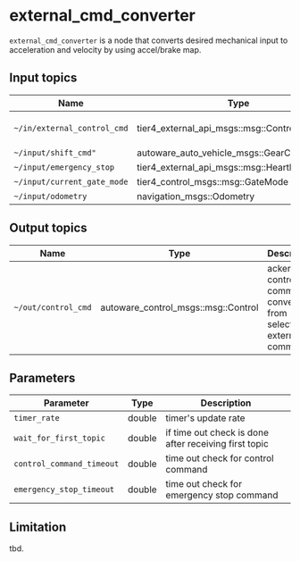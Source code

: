 # external_cmd_converter

`external_cmd_converter` is a node that converts desired mechanical input to acceleration and velocity by using accel/brake map.

## Input topics

| Name                        | Type                                         | Description                                                                                                       |
| --------------------------- | -------------------------------------------- | ----------------------------------------------------------------------------------------------------------------- |
| `~/in/external_control_cmd` | tier4_external_api_msgs::msg::ControlCommand | target `throttle/brake/steering_angle/steering_angle_velocity` is necessary to calculate desired control command. |
| `~/input/shift_cmd"`        | autoware_auto_vehicle_msgs::GearCommand      | current command of gear.                                                                                          |
| `~/input/emergency_stop`    | tier4_external_api_msgs::msg::Heartbeat      | emergency heart beat for external command.                                                                        |
| `~/input/current_gate_mode` | tier4_control_msgs::msg::GateMode            | topic for gate mode.                                                                                              |
| `~/input/odometry`          | navigation_msgs::Odometry                    | twist topic in odometry is used.                                                                                  |

## Output topics

| Name                | Type                                | Description                                                        |
| ------------------- | ----------------------------------- | ------------------------------------------------------------------ |
| `~/out/control_cmd` | autoware_control_msgs::msg::Control | ackermann control command converted from selected external command |

## Parameters

| Parameter                 | Type   | Description                                           |
| ------------------------- | ------ | ----------------------------------------------------- |
| `timer_rate`              | double | timer's update rate                                   |
| `wait_for_first_topic`    | double | if time out check is done after receiving first topic |
| `control_command_timeout` | double | time out check for control command                    |
| `emergency_stop_timeout`  | double | time out check for emergency stop command             |

## Limitation

tbd.
